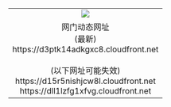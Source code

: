 ﻿<table>
  <tr></tr>
  <tr><td colspan=2 align=center><img src="https://d3ptk14adkgxc8.cloudfront.net/Up/oGate.jpg" /></td></tr>
  <tr><td colspan=2 align=center>网门动态网址<br/>(最新)
<br>https://d3ptk14adkgxc8.cloudfront.net
<br/><br/>(以下网址可能失效)
<br>https://d15r5nishjcw8l.cloudfront.net
<br>https://dll1lzfg1xfvg.cloudfront.net
    </td>
  </tr>
</table>
